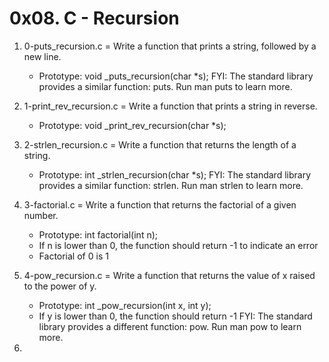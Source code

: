 # 0x08. C - Recursion

1. 0-puts_recursion.c = Write a function that prints a string, followed by a new line.

	* Prototype: void _puts_recursion(char *s);
FYI: The standard library provides a similar function: puts. Run man puts to learn more.
2. 1-print_rev_recursion.c = Write a function that prints a string in reverse.

	* Prototype: void _print_rev_recursion(char *s); 
3. 2-strlen_recursion.c = Write a function that returns the length of a string.

	* Prototype: int _strlen_recursion(char *s);
FYI: The standard library provides a similar function: strlen. Run man strlen to learn more. 
4. 3-factorial.c = Write a function that returns the factorial of a given number.

	* Prototype: int factorial(int n);
	* If n is lower than 0, the function should return -1 to indicate an error
	* Factorial of 0 is 1 
5. 4-pow_recursion.c = Write a function that returns the value of x raised to the power of y.

	* Prototype: int _pow_recursion(int x, int y);
	* If y is lower than 0, the function should return -1
FYI: The standard library provides a different function: pow. Run man pow to learn more. 
6. 
